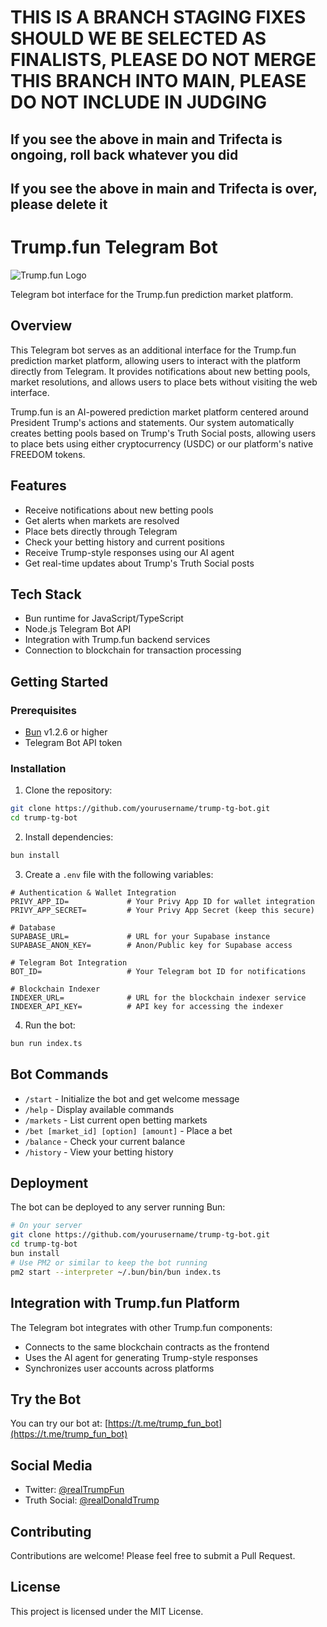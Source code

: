 # THIS IS A BRANCH STAGING FIXES SHOULD WE BE SELECTED AS FINALISTS, PLEASE DO NOT MERGE THIS BRANCH INTO MAIN, PLEASE DO NOT INCLUDE IN JUDGING

## If you see the above in main and Trifecta is ongoing, roll back whatever you did

## If you see the above in main and Trifecta is over, please delete it

# Trump.fun Telegram Bot

![Trump.fun Logo](https://fxewzungnacaxpsnowcu.supabase.co/storage/v1/object/public/trump-fun/logo/trump.fun.logo.jpg)

Telegram bot interface for the Trump.fun prediction market platform.

## Overview

This Telegram bot serves as an additional interface for the Trump.fun prediction market platform, allowing users to interact with the platform directly from Telegram. It provides notifications about new betting pools, market resolutions, and allows users to place bets without visiting the web interface.

Trump.fun is an AI-powered prediction market platform centered around President Trump's actions and statements. Our system automatically creates betting pools based on Trump's Truth Social posts, allowing users to place bets using either cryptocurrency (USDC) or our platform's native FREEDOM tokens.

## Features

- Receive notifications about new betting pools
- Get alerts when markets are resolved
- Place bets directly through Telegram
- Check your betting history and current positions
- Receive Trump-style responses using our AI agent
- Get real-time updates about Trump's Truth Social posts

## Tech Stack

- Bun runtime for JavaScript/TypeScript
- Node.js Telegram Bot API
- Integration with Trump.fun backend services
- Connection to blockchain for transaction processing

## Getting Started

### Prerequisites

- [Bun](https://bun.sh) v1.2.6 or higher
- Telegram Bot API token

### Installation

1. Clone the repository:

```bash
git clone https://github.com/yourusername/trump-tg-bot.git
cd trump-tg-bot
```

2. Install dependencies:

```bash
bun install
```

3. Create a `.env` file with the following variables:

```
# Authentication & Wallet Integration
PRIVY_APP_ID=             # Your Privy App ID for wallet integration
PRIVY_APP_SECRET=         # Your Privy App Secret (keep this secure)

# Database
SUPABASE_URL=             # URL for your Supabase instance
SUPABASE_ANON_KEY=        # Anon/Public key for Supabase access

# Telegram Bot Integration
BOT_ID=                   # Your Telegram bot ID for notifications

# Blockchain Indexer
INDEXER_URL=              # URL for the blockchain indexer service
INDEXER_API_KEY=          # API key for accessing the indexer
```

4. Run the bot:

```bash
bun run index.ts
```

## Bot Commands

- `/start` - Initialize the bot and get welcome message
- `/help` - Display available commands
- `/markets` - List current open betting markets
- `/bet [market_id] [option] [amount]` - Place a bet
- `/balance` - Check your current balance
- `/history` - View your betting history

## Deployment

The bot can be deployed to any server running Bun:

```bash
# On your server
git clone https://github.com/yourusername/trump-tg-bot.git
cd trump-tg-bot
bun install
# Use PM2 or similar to keep the bot running
pm2 start --interpreter ~/.bun/bin/bun index.ts
```

## Integration with Trump.fun Platform

The Telegram bot integrates with other Trump.fun components:
- Connects to the same blockchain contracts as the frontend
- Uses the AI agent for generating Trump-style responses
- Synchronizes user accounts across platforms

## Try the Bot

You can try our bot at: [https://t.me/trump_fun_bot](https://t.me/trump_fun_bot)

## Social Media

- Twitter: [@realTrumpFun](https://x.com/realTrumpFun)
- Truth Social: [@realDonaldTrump](https://truthsocial.com/@realDonaldTrump)

## Contributing

Contributions are welcome! Please feel free to submit a Pull Request.

## License

This project is licensed under the MIT License.
